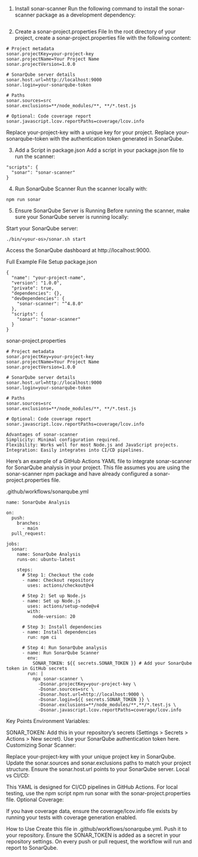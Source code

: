 1. Install sonar-scanner
Run the following command to install the sonar-scanner package as a development dependency:

```npm install sonar-scanner --save-dev
```

2. Create a sonar-project.properties File
In the root directory of your project, create a sonar-project.properties file with the following content:

```
# Project metadata
sonar.projectKey=your-project-key
sonar.projectName=Your Project Name
sonar.projectVersion=1.0.0

# SonarQube server details
sonar.host.url=http://localhost:9000
sonar.login=your-sonarqube-token

# Paths
sonar.sources=src
sonar.exclusions=**/node_modules/**, **/*.test.js

# Optional: Code coverage report
sonar.javascript.lcov.reportPaths=coverage/lcov.info

```

Replace your-project-key with a unique key for your project.
Replace your-sonarqube-token with the authentication token generated in SonarQube.

3. Add a Script in package.json
Add a script in your package.json file to run the scanner:


```
"scripts": {
  "sonar": "sonar-scanner"
}

```

4. Run SonarQube Scanner
Run the scanner locally with:


```
npm run sonar

```


5. Ensure SonarQube Server is Running
Before running the scanner, make sure your SonarQube server is running locally:

Start your SonarQube server:

```
./bin/<your-os>/sonar.sh start

```

Access the SonarQube dashboard at http://localhost:9000.



Full Example File Setup
package.json

```
{
  "name": "your-project-name",
  "version": "1.0.0",
  "private": true,
  "dependencies": {},
  "devDependencies": {
    "sonar-scanner": "^4.8.0"
  },
  "scripts": {
    "sonar": "sonar-scanner"
  }
}
```


sonar-project.properties

```
# Project metadata
sonar.projectKey=your-project-key
sonar.projectName=Your Project Name
sonar.projectVersion=1.0.0

# SonarQube server details
sonar.host.url=http://localhost:9000
sonar.login=your-sonarqube-token

# Paths
sonar.sources=src
sonar.exclusions=**/node_modules/**, **/*.test.js

# Optional: Code coverage report
sonar.javascript.lcov.reportPaths=coverage/lcov.info
```
```
Advantages of sonar-scanner
Simplicity: Minimal configuration required.
Flexibility: Works well for most Node.js and JavaScript projects.
Integration: Easily integrates into CI/CD pipelines.
```


Here’s an example of a GitHub Actions YAML file to integrate sonar-scanner for SonarQube analysis in your project. This file assumes you are using the sonar-scanner npm package and have already configured a sonar-project.properties file.

.github/workflows/sonarqube.yml


```
name: SonarQube Analysis

on:
  push:
    branches:
      - main
  pull_request:

jobs:
  sonar:
    name: SonarQube Analysis
    runs-on: ubuntu-latest

    steps:
      # Step 1: Checkout the code
      - name: Checkout repository
        uses: actions/checkout@v4

      # Step 2: Set up Node.js
      - name: Set up Node.js
        uses: actions/setup-node@v4
        with:
          node-version: 20

      # Step 3: Install dependencies
      - name: Install dependencies
        run: npm ci

      # Step 4: Run SonarQube analysis
      - name: Run SonarQube Scanner
        env:
          SONAR_TOKEN: ${{ secrets.SONAR_TOKEN }} # Add your SonarQube token in GitHub secrets
        run: |
          npx sonar-scanner \
            -Dsonar.projectKey=your-project-key \
            -Dsonar.sources=src \
            -Dsonar.host.url=http://localhost:9000 \
            -Dsonar.login=${{ secrets.SONAR_TOKEN }} \
            -Dsonar.exclusions=**/node_modules/**,**/*.test.js \
            -Dsonar.javascript.lcov.reportPaths=coverage/lcov.info
```


Key Points
Environment Variables:

SONAR_TOKEN: Add this in your repository’s secrets (Settings > Secrets > Actions > New secret). Use your SonarQube authentication token here.
Customizing Sonar Scanner:

Replace your-project-key with your unique project key in SonarQube.
Update the sonar.sources and sonar.exclusions paths to match your project structure.
Ensure the sonar.host.url points to your SonarQube server.
Local vs CI/CD:

This YAML is designed for CI/CD pipelines in GitHub Actions.
For local testing, use the npm script npm run sonar with the sonar-project.properties file.
Optional Coverage:

If you have coverage data, ensure the coverage/lcov.info file exists by running your tests with coverage generation enabled.


How to Use
Create this file in .github/workflows/sonarqube.yml.
Push it to your repository.
Ensure the SONAR_TOKEN is added as a secret in your repository settings.
On every push or pull request, the workflow will run and report to SonarQube.